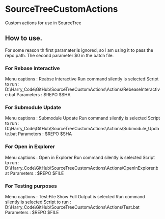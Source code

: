 # SourceTreeCustomActions
Custom actions for use in SourceTree

## How to use.
For some reason th first paramater is ignored, so I am using it to pass the repo path. The second parameter $0 in the batch file.

### For Rebase Interactive
Menu captions : Reabse Interactive
Run command silently is selected
Script to run : D:\Harry_Code\GitHub\SourceTreeCustomActions\Actions\RebeaseInteractive.bat
Parameters : $REPO $SHA


### For Submodule Update
Menu captions : Submodule Update
Run command silently is selected
Script to run : D:\Harry_Code\GitHub\SourceTreeCustomActions\Actions\Submodule_Update.bat
Parameters : $REPO $SHA


### For Open in Explorer
Menu captions : Open in Explorer
Run command silently is selected
Script to run : D:\Harry_Code\GitHub\SourceTreeCustomActions\Actions\OpenInExplorer.bat
Parameters : $REPO $FILE

### For Testing purposes
Menu captions : Test:File
Show Full Output is selected
Run command silently is selected
Script to run : D:\Harry_Code\GitHub\SourceTreeCustomActions\Actions\Test.bat
Parameters : $REPO $FILE




